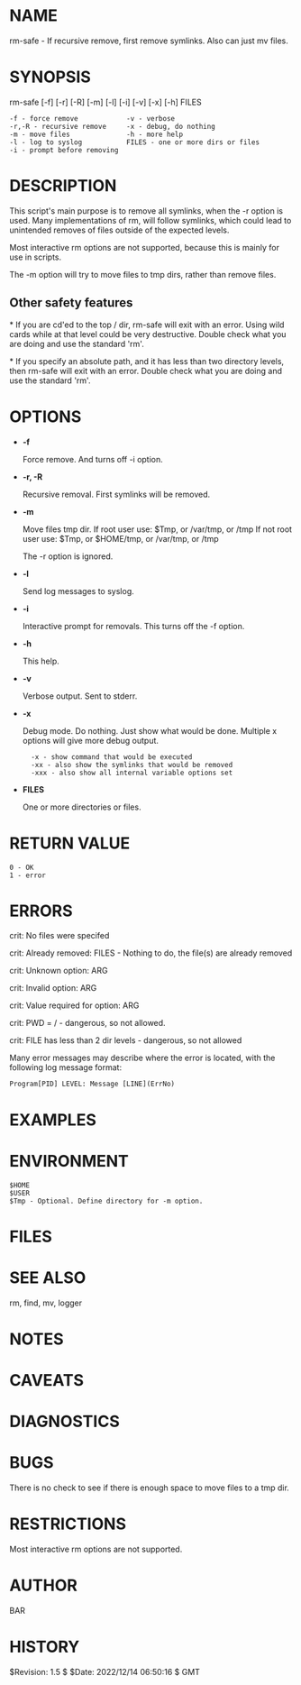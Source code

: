 # NAME

rm-safe - If recursive remove, first remove symlinks. Also can just mv files.

# SYNOPSIS

rm-safe \[-f\] \[-r\] \[-R\] \[-m\] \[-l\] \[-i\] \[-v\] \[-x\] \[-h\] FILES

    -f - force remove            -v - verbose
    -r,-R - recursive remove     -x - debug, do nothing
    -m - move files              -h - more help
    -l - log to syslog           FILES - one or more dirs or files
    -i - prompt before removing

# DESCRIPTION

This script's main purpose is to remove all symlinks, when the -r option is used. Many implementations of rm, will follow symlinks, which could lead to unintended removes of files outside of the expected levels.

Most interactive rm options are not supported, because this is mainly for use in scripts.

The -m option will try to move files to tmp dirs, rather than remove files.

## Other safety features

\* If you are cd'ed to the top / dir, rm-safe will exit with an error. Using wild cards while at that level could be very destructive. Double check what you are doing and use the standard 'rm'.

\* If you specify an absolute path, and it has less than two directory levels, then rm-safe will exit with an error. Double check what you are doing and use the standard 'rm'.

# OPTIONS

- **-f**

    Force remove. And turns off -i option.

- **-r, -R**

    Recursive removal. First symlinks will be removed.

- **-m**

    Move files tmp dir.
     If root user use:  $Tmp, or /var/tmp, or /tmp
     If not root user use:  $Tmp, or $HOME/tmp, or /var/tmp, or /tmp

    The -r option is ignored.

- **-l**

    Send log messages to syslog.

- **-i**

    Interactive prompt for removals. This turns off the -f option.

- **-h**

    This help.

- **-v**

    Verbose output.  Sent to stderr.

- **-x**

    Debug mode.  Do nothing. Just show what would be done. Multiple x options will give more debug output.

        -x - show command that would be executed
        -xx - also show the symlinks that would be removed
        -xxx - also show all internal variable options set

- **FILES**

    One or more directories or files.

# RETURN VALUE

    0 - OK
    1 - error

# ERRORS

crit: No files were specifed

crit: Already removed: FILES - Nothing to do, the file(s) are already removed

crit: Unknown option: ARG

crit: Invalid option: ARG

crit: Value required for option: ARG

crit: PWD = / - dangerous, so not allowed.

crit: FILE has less than 2 dir levels - dangerous, so not allowed

Many error messages may describe where the error is located, with the
following log message format:

    Program[PID] LEVEL: Message [LINE](ErrNo)

# EXAMPLES

# ENVIRONMENT

    $HOME
    $USER
    $Tmp - Optional. Define directory for -m option.

# FILES

# SEE ALSO

rm, find, mv, logger

# NOTES

# CAVEATS

# DIAGNOSTICS

# BUGS

There is no check to see if there is enough space to move files to a tmp dir.

# RESTRICTIONS

Most interactive rm options are not supported.

# AUTHOR

BAR

# HISTORY

$Revision: 1.5 $ $Date: 2022/12/14 06:50:16 $ GMT
